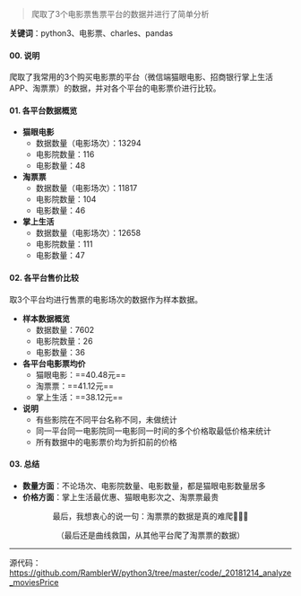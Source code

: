 > 爬取了3个电影票售票平台的数据并进行了简单分析

**关键词**：python3、电影票、charles、pandas

#### 00. 说明

爬取了我常用的3个购买电影票的平台（微信端猫眼电影、招商银行掌上生活APP、淘票票）的数据，并对各个平台的电影票价进行比较。

#### 01. 各平台数据概览

- **猫眼电影**
  - 数据数量（电影场次）：13294
  - 电影院数量：116
  - 电影数量：48
- **淘票票**
  - 数据数量（电影场次）：11817
  - 电影院数量：104
  - 电影数量：46
- **掌上生活**
  - 数据数量（电影场次）：12658
  - 电影院数量：111
  - 电影数量：47

#### 02. 各平台售价比较

取3个平台均进行售票的电影场次的数据作为样本数据。

- **样本数据概览**
  - 数据数量：7602
  - 电影院数量：26
  - 电影数量：36
- **各平台电影票均价**
  - 猫眼电影：==40.48元==
  - 淘票票：==41.12元==
  - 掌上生活：==38.12元==
- **说明**
  - 有些影院在不同平台名称不同，未做统计
  - 同一平台同一电影院同一电影同一时间的多个价格取最低价格来统计
  - 所有数据中的电影票价均为折扣前的价格

#### 03. 总结

- **数量方面**：不论场次、电影院数量、电影数量，都是猫眼电影数量居多
- **价格方面**：掌上生活最优惠、猫眼电影次之、淘票票最贵



<p style='text-align:center'>最后，我想衷心的说一句：淘票票的数据是真的难爬🤢🤢🤢</p>

<p style='text-align:center'>（最后还是曲线救国，从其他平台爬了淘票票的数据）</p>

------

源代码：https://github.com/RamblerW/python3/tree/master/code/_20181214_analyze_moviesPrice

